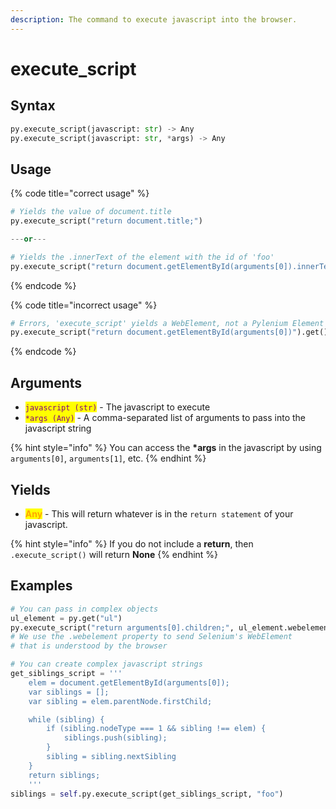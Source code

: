 ```yaml
---
description: The command to execute javascript into the browser.
---
```


# execute\_script

## Syntax

```python
py.execute_script(javascript: str) -> Any
py.execute_script(javascript: str, *args) -> Any
```

## Usage

{% code title="correct usage" %}
```python
# Yields the value of document.title
py.execute_script("return document.title;")

---or---

# Yields the .innerText of the element with the id of 'foo'
py.execute_script("return document.getElementById(arguments[0]).innerText", "foo")
```
{% endcode %}

{% code title="incorrect usage" %}
```python
# Errors, 'execute_script' yields a WebElement, not a Pylenium Element
py.execute_script("return document.getElementById(arguments[0])").get()
```
{% endcode %}

## Arguments

* <mark style="color:purple;">`javascript (str)`</mark> - The javascript to execute
* <mark style="color:purple;">`*args (Any)`</mark> - A comma-separated list of arguments to pass into the javascript string

{% hint style="info" %}
You can access the **\*args** in the javascript by using `arguments[0]`, `arguments[1]`, etc.
{% endhint %}

## Yields

* <mark style="color:orange;">**Any**</mark> - This will return whatever is in the `return statement` of your javascript.

{% hint style="info" %}
If you do not include a **return**, then `.execute_script()` will return **None**
{% endhint %}

## Examples

```python
# You can pass in complex objects
ul_element = py.get("ul")
py.execute_script("return arguments[0].children;", ul_element.webelement)
# We use the .webelement property to send Selenium's WebElement
# that is understood by the browser
```

```python
# You can create complex javascript strings
get_siblings_script = '''
    elem = document.getElementById(arguments[0]);
    var siblings = [];
    var sibling = elem.parentNode.firstChild;

    while (sibling) {
        if (sibling.nodeType === 1 && sibling !== elem) {
            siblings.push(sibling);
        }
        sibling = sibling.nextSibling
    }
    return siblings;
    '''
siblings = self.py.execute_script(get_siblings_script, "foo")
```
